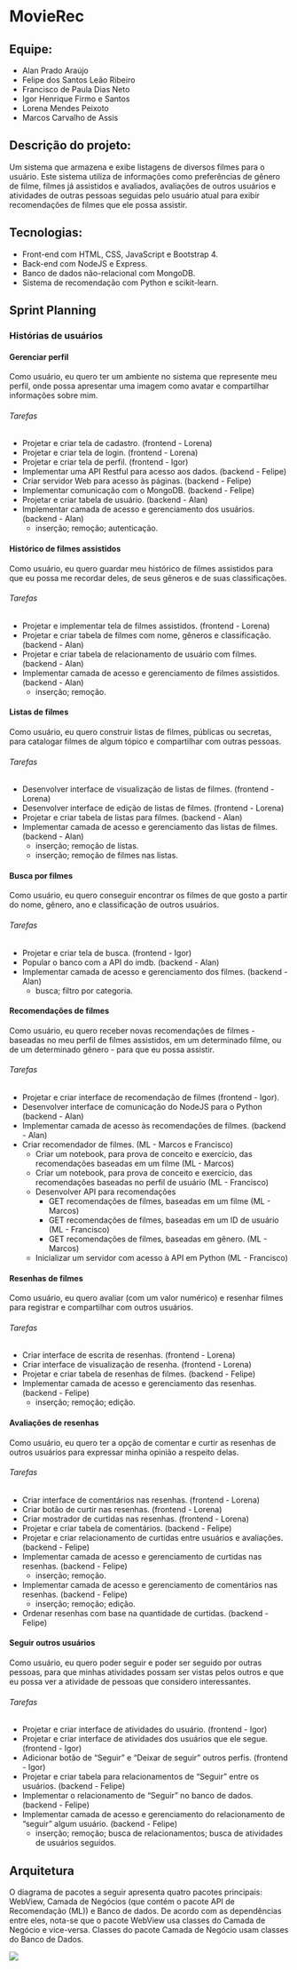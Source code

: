# MovieRec
## Equipe:
- Alan Prado Araújo
- Felipe dos Santos Leão Ribeiro
- Francisco de Paula Dias Neto
- Igor Henrique Firmo e Santos
- Lorena Mendes Peixoto
- Marcos Carvalho de Assis

## Descrição do projeto:
Um sistema que armazena e exibe listagens de diversos filmes para o usuário. Este sistema utiliza de informações como preferências de gênero de filme, filmes já assistidos e avaliados, avaliações de outros usuários e atividades de outras pessoas seguidas pelo usuário atual para exibir recomendações de filmes que ele possa assistir.

## Tecnologias:
- Front-end com HTML, CSS, JavaScript e Bootstrap 4.
- Back-end com NodeJS e Express.
- Banco de dados não-relacional com MongoDB.
- Sistema de recomendação com Python e scikit-learn.

## Sprint Planning
### Histórias de usuários

#### Gerenciar perfil

Como usuário, eu quero ter um ambiente no sistema que represente meu perfil, onde possa apresentar uma imagem como avatar e compartilhar informações sobre mim.

###### Tarefas
- Projetar e criar tela de cadastro. (frontend - Lorena)
- Projetar e criar tela de login. (frontend - Lorena)
- Projetar e criar tela de perfil. (frontend - Igor)
- Implementar uma API Restful para acesso aos dados. (backend - Felipe)
- Criar servidor Web para acesso às páginas. (backend - Felipe)
- Implementar comunicação com o MongoDB. (backend - Felipe)
- Projetar e criar tabela de usuário. (backend - Alan)
- Implementar camada de acesso e gerenciamento dos usuários. (backend - Alan)
  - inserção; remoção; autenticação.

#### Histórico de filmes assistidos

Como usuário, eu quero guardar meu histórico de filmes assistidos para que eu possa me recordar deles, de seus gêneros e de suas classificações.

###### Tarefas
- Projetar e implementar tela de filmes assistidos. (frontend - Lorena)
- Projetar e criar tabela de filmes com nome, gêneros e classificação. (backend - Alan)
- Projetar e criar tabela de relacionamento de usuário com filmes. (backend - Alan)
- Implementar camada de acesso e gerenciamento de filmes assistidos. (backend - Alan)
  - inserção; remoção.

#### Listas de filmes

Como usuário, eu quero construir listas de filmes, públicas ou secretas, para catalogar filmes de algum tópico e compartilhar com outras pessoas. 

###### Tarefas
- Desenvolver interface de visualização de listas de filmes. (frontend - Lorena)
- Desenvolver interface de edição de listas de filmes. (frontend - Lorena)
- Projetar e criar tabela de listas para filmes. (backend - Alan)
- Implementar camada de acesso e gerenciamento das listas de filmes. (backend - Alan)
  - inserção; remoção de listas.
  - inserção; remoção de filmes nas listas.

#### Busca por filmes

Como usuário, eu quero conseguir encontrar os filmes de que gosto a partir do nome, gênero, ano e classificação de outros usuários.

###### Tarefas
- Projetar e criar tela de busca. (frontend - Igor)
- Popular o banco com a API do imdb. (backend - Alan)
- Implementar camada de acesso e gerenciamento dos filmes. (backend - Alan)
  - busca; filtro por categoria.

#### Recomendações de filmes

Como usuário, eu quero receber novas recomendações de filmes - baseadas no meu perfil de filmes assistidos, em um determinado filme, ou de um determinado gênero - para que eu possa assistir.

###### Tarefas
- Projetar e criar interface de recomendação de filmes (frontend - Igor).
- Desenvolver interface de comunicação do NodeJS para o Python (backend - Alan)
- Implementar camada de acesso às recomendações de filmes. (backend - Alan)
- Criar recomendador de filmes. (ML - Marcos e Francisco)
  - Criar um notebook, para prova de conceito e exercício, das recomendações baseadas em um filme (ML - Marcos)
  - Criar um notebook, para prova de conceito e exercício, das recomendações baseadas no perfil de usuário (ML - Francisco)
  - Desenvolver API para recomendações
    - GET recomendações de filmes, baseadas em um filme (ML - Marcos)
    - GET recomendações de filmes, baseadas em um ID de usuário (ML - Francisco)
    - GET recomendações de filmes, baseadas em gênero. (ML - Marcos)
  - Inicializar um servidor com acesso à API em Python (ML - Francisco)

#### Resenhas de filmes

Como usuário, eu quero avaliar (com um valor numérico) e resenhar filmes para registrar e compartilhar com outros usuários.

###### Tarefas
- Criar interface de escrita de resenhas. (frontend - Lorena)
- Criar interface de visualização de resenha. (frontend - Lorena)
- Projetar e criar tabela de resenhas de filmes. (backend - Felipe)
- Implementar camada de acesso e gerenciamento das resenhas. (backend - Felipe)
  - inserção; remoção; edição.

#### Avaliações de resenhas

Como usuário, eu quero ter a opção de comentar e curtir as resenhas de outros usuários para expressar minha opinião a respeito delas.

###### Tarefas
- Criar interface de comentários nas resenhas. (frontend - Lorena)
- Criar botão de curtir nas resenhas. (frontend - Lorena)
- Criar mostrador de curtidas nas resenhas. (frontend - Lorena)
- Projetar e criar tabela de comentários. (backend - Felipe)
- Projetar e criar relacionamento de curtidas entre usuários e avaliações. (backend - Felipe)
- Implementar camada de acesso e gerenciamento de curtidas nas resenhas. (backend - Felipe)
  - inserção; remoção.
- Implementar camada de acesso e gerenciamento de comentários nas resenhas. (backend - Felipe)
  - inserção; remoção; edição.
- Ordenar resenhas com base na quantidade de curtidas. (backend - Felipe)

#### Seguir outros usuários

Como usuário, eu quero poder seguir e poder ser seguido por outras pessoas, para que minhas atividades possam ser vistas pelos outros e que eu possa ver a atividade de pessoas que considero interessantes.

###### Tarefas
- Projetar e criar interface de atividades do usuário. (frontend - Igor)
- Projetar e criar interface de atividades dos usuários que ele segue. (frontend - Igor)
- Adicionar botão de “Seguir” e “Deixar de seguir” outros perfis. (frontend - Igor)
- Projetar e criar tabela para relacionamentos de “Seguir” entre os usuários. (backend - Felipe)
- Implementar o relacionamento de “Seguir” no banco de dados. (backend - Felipe)
- Implementar camada de acesso e gerenciamento do relacionamento de “seguir” algum usuário. (backend - Felipe)
  - inserção; remoção; busca de relacionamentos; busca de atividades de usuários seguidos.


## Arquitetura

O diagrama de pacotes a seguir apresenta quatro pacotes principais: WebView, Camada de Negócios (que contém o pacote API de Recomendação (ML)) e Banco de dados. De acordo com as dependências entre eles, nota-se que o pacote WebView usa classes do Camada de Negócio e vice-versa. Classes do pacote Camada de Negócio usam classes do Banco de Dados.

![](/images/package_diagram.jpg)

